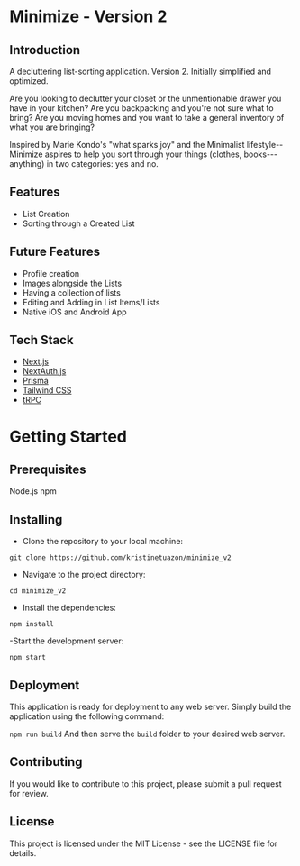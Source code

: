 # Minimize - Version 2

## Introduction
A decluttering list-sorting application. Version 2. Initially simplified and optimized. 

Are you looking to declutter your closet or the unmentionable drawer you have in your kitchen? Are you backpacking and you&apos;re not sure what to bring? Are you moving homes and you want to take a general inventory of what you are bringing?

Inspired by Marie Kondo&apos;s "what sparks joy" and the Minimalist lifestyle--Minimize aspires to help you sort through your things (clothes, books---anything) in two categories: yes and no.

## Features
- List Creation
- Sorting through a Created List

## Future Features
- Profile creation
- Images alongside the Lists
- Having a collection of lists
- Editing and Adding in List Items/Lists
- Native iOS and Android App

## Tech Stack

- [Next.js](https://nextjs.org)
- [NextAuth.js](https://next-auth.js.org)
- [Prisma](https://prisma.io)
- [Tailwind CSS](https://tailwindcss.com)
- [tRPC](https://trpc.io)

# Getting Started
## Prerequisites
Node.js
npm


## Installing
- Clone the repository to your local machine:

```git clone https://github.com/kristinetuazon/minimize_v2```

- Navigate to the project directory:

```cd minimize_v2```

- Install the dependencies:

```npm install```

-Start the development server:

```npm start```

## Deployment
This application is ready for deployment to any web server. Simply build the application using the following command:

```npm run build```
And then serve the `build` folder to your desired web server.


## Contributing
If you would like to contribute to this project, please submit a pull request for review.

## License
This project is licensed under the MIT License - see the LICENSE file for details.